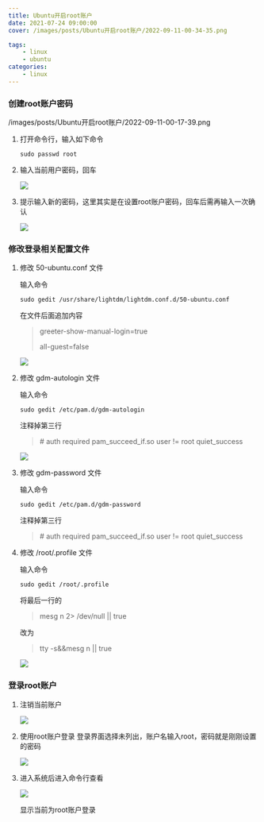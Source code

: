 ```yaml
---
title: Ubuntu开启root账户
date: 2021-07-24 09:00:00
cover: /images/posts/Ubuntu开启root账户/2022-09-11-00-34-35.png 

tags:
    - linux
    - ubuntu
categories:
    - linux
---
```


### 创建root账户密码
/images/posts/Ubuntu开启root账户/2022-09-11-00-17-39.png
1. 打开命令行，输入如下命令

   ```shell
   sudo passwd root
   ```

2. 输入当前用户密码，回车

   ![](/images/posts/Ubuntu开启root账户/2022-09-11-00-17-59.png)

3. 提示输入新的密码，这里其实是在设置root账户密码，回车后需再输入一次确认

   ![](/images/posts/Ubuntu开启root账户/2022-09-11-00-18-08.png)

### 修改登录相关配置文件

1. 修改 50-ubuntu.conf 文件

   输入命令

   ```shell
   sudo gedit /usr/share/lightdm/lightdm.conf.d/50-ubuntu.conf
   ```

   在文件后面追加内容

   > greeter-show-manual-login=true
   >
   > all-guest=false

   ![](/images/posts/Ubuntu开启root账户/2022-09-11-00-18-18.png)

2. 修改 gdm-autologin 文件

   输入命令

   ```shell
   sudo gedit /etc/pam.d/gdm-autologin
   ```

   注释掉第三行

   > \# auth required pam_succeed_if.so user != root quiet_success

   ![](/images/posts/Ubuntu开启root账户/2022-09-11-00-18-27.png)

3. 修改 gdm-password 文件

   输入命令

   ```shell
   sudo gedit /etc/pam.d/gdm-password
   ```

   注释掉第三行

   > \# auth required pam_succeed_if.so user != root quiet_success

4. 修改 /root/.profile 文件

   输入命令

   ```shell
   sudo gedit /root/.profile
   ```

   将最后一行的

   > mesg n 2> /dev/null || true

   改为

   > tty -s&&mesg n || true

   ![](/images/posts/Ubuntu开启root账户/2022-09-11-00-18-37.png)

### 登录root账户

1. 注销当前账户

   ![](/images/posts/Ubuntu开启root账户/2022-09-11-00-18-45.png)

2. 使用root账户登录
   登录界面选择未列出，账户名输入root，密码就是刚刚设置的密码

   ![](/images/posts/Ubuntu开启root账户/2022-09-11-00-18-52.png)

3. 进入系统后进入命令行查看

   ![](/images/posts/Ubuntu开启root账户/2022-09-11-00-19-05.png)

   显示当前为root账户登录

